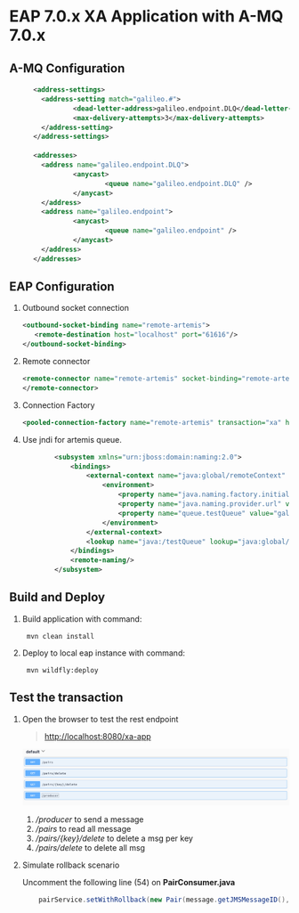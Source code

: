 # EAP 7.0.x XA Application with A-MQ 7.0.x

## A-MQ Configuration

```xml
      <address-settings>
        <address-setting match="galileo.#">
                <dead-letter-address>galileo.endpoint.DLQ</dead-letter-address>
                <max-delivery-attempts>3</max-delivery-attempts>
        </address-setting>
      </address-settings>

      <addresses>
        <address name="galileo.endpoint.DLQ">
                <anycast>
                        <queue name="galileo.endpoint.DLQ" />
                </anycast>
        </address>
        <address name="galileo.endpoint">
                <anycast>
                        <queue name="galileo.endpoint" />
                </anycast>
        </address>
      </addresses>
```

## EAP Configuration

1. Outbound socket connection
    ```xml
    <outbound-socket-binding name="remote-artemis">
       <remote-destination host="localhost" port="61616"/>
    </outbound-socket-binding>
    ```
2. Remote connector
    ```xml
    <remote-connector name="remote-artemis" socket-binding="remote-artemis">
    </remote-connector>
    ```
3. Connection Factory
    ```xml
    <pooled-connection-factory name="remote-artemis" transaction="xa" ha="true" entries="java:/JmsRemoteXA java:/jms/remoteCF" connectors="remote-artemis"/>
    ```
4. Use jndi for artemis queue.
    ```xml
            <subsystem xmlns="urn:jboss:domain:naming:2.0">
                <bindings>
                    <external-context name="java:global/remoteContext" module="org.apache.activemq.artemis" class="javax.naming.InitialContext">
                        <environment>
                            <property name="java.naming.factory.initial" value="org.apache.activemq.artemis.jndi.ActiveMQInitialContextFactory"/>
                            <property name="java.naming.provider.url" value="tcp://localhost:61616"/>
                            <property name="queue.testQueue" value="galileo.endpoint"/>
                        </environment>
                    </external-context>
                    <lookup name="java:/testQueue" lookup="java:global/remoteContext/testQueue"/>
                </bindings>
                <remote-naming/>
            </subsystem>
    ```

## Build and Deploy

1. Build application with command:

        mvn clean install

2. Deploy to local eap instance with command:

        mvn wildfly:deploy

## Test the transaction

1. Open the browser to test the rest endpoint

    > [http://localhost:8080/xa-app](http://localhost:8080/xa-app)
    
    ![swaggger](images/swagger.png)
    
    1. */producer*  to send a message
    2. */pairs*  to read all message
    3. */pairs/{key}/delete* to delete a msg per key
    4. */pairs/delete* to delete all msg


2. Simulate rollback scenario

    Uncomment the following line (54) on **PairConsumer.java**
    
    ```java
        pairService.setWithRollback(new Pair(message.getJMSMessageID(), textMessage.getText()));
    ```
